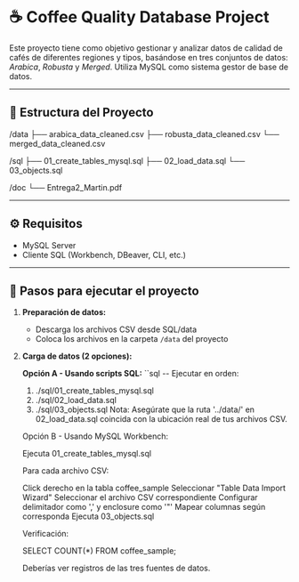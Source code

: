 # ☕ Coffee Quality Database Project

Este proyecto tiene como objetivo gestionar y analizar datos de calidad de cafés de diferentes regiones y tipos, basándose en tres conjuntos de datos: *Arabica*, *Robusta* y *Merged*. Utiliza MySQL como sistema gestor de base de datos.

---

## 📂 Estructura del Proyecto

/data
├── arabica_data_cleaned.csv
├── robusta_data_cleaned.csv
└── merged_data_cleaned.csv

/sql
├── 01_create_tables_mysql.sql
├── 02_load_data.sql
└── 03_objects.sql

/doc
└── Entrega2_Martin.pdf

---

## ⚙️ Requisitos

- MySQL Server
- Cliente SQL (Workbench, DBeaver, CLI, etc.)

---

## 🚀 Pasos para ejecutar el proyecto

1. **Preparación de datos:**
   - Descarga los archivos CSV desde SQL/data
   - Coloca los archivos en la carpeta `/data` del proyecto

2. **Carga de datos (2 opciones):**

   **Opción A - Usando scripts SQL:**
   ``sql
   -- Ejecutar en orden:
   1. ./sql/01_create_tables_mysql.sql
   2. ./sql/02_load_data.sql
   3. ./sql/03_objects.sql
   Nota: Asegúrate que la ruta '../data/' en 02_load_data.sql coincida con la ubicación real de tus archivos CSV.

   Opción B - Usando MySQL Workbench:

   Ejecuta 01_create_tables_mysql.sql

   Para cada archivo CSV:

   Click derecho en la tabla coffee_sample
   Seleccionar "Table Data Import Wizard"
   Seleccionar el archivo CSV correspondiente
   Configurar delimitador como ',' y enclosure como '"'
   Mapear columnas según corresponda
   Ejecuta 03_objects.sql

   Verificación:

   SELECT COUNT(*) FROM coffee_sample;

   Deberías ver registros de las tres fuentes de datos.  
